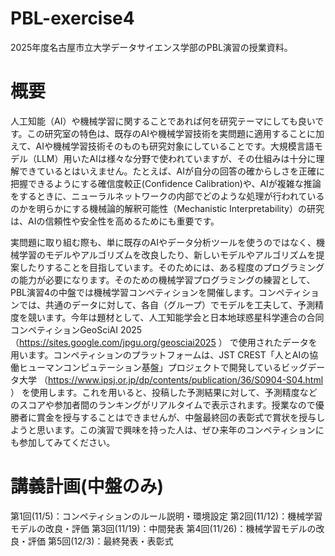 # PBL-exercise4
2025年度名古屋市立大学データサイエンス学部のPBL演習の授業資料。

# 概要
人工知能（AI）や機械学習に関することであれば何を研究テーマにしても良いです。この研究室の特色は、既存のAIや機械学習技術を実問題に適用することに加えて、AIや機械学習技術そのものも研究対象にしていることです。大規模言語モデル（LLM）用いたAIは様々な分野で使われていますが、その仕組みは十分に理解できているとはいえません。たとえば、AIが自分の回答の確からしさを正確に把握できるようにする確信度較正(Confidence Calibration)や、AIが複雑な推論をするときに、ニューラルネットワークの内部でどのような処理が行われているのかを明らかにする機械論的解釈可能性（Mechanistic Interpretability）の研究は、AIの信頼性や安全性を高めるためにも重要です。

実問題に取り組む際も、単に既存のAIやデータ分析ツールを使うのではなく、機械学習のモデルやアルゴリズムを改良したり、新しいモデルやアルゴリズムを提案したりすることを目指しています。そのためには、ある程度のプログラミングの能力が必要になります。そのための機械学習プログラミングの練習として、PBL演習4の中盤では機械学習コンペティションを開催します。コンペティションでは、共通のデータに対して、各自（グループ）でモデルを工夫して、予測精度を競います。今年は題材として、人工知能学会と日本地球惑星科学連合の合同コンペティションGeoSciAI 2025 （https://sites.google.com/jpgu.org/geosciai2025 ） で使用されたデータを用います。コンペティションのプラットフォームは、JST CREST「人とAIの協働ヒューマンコンピュテーション基盤」プロジェクトで開発しているビッグデータ大学 （https://www.ipsj.or.jp/dp/contents/publication/36/S0904-S04.html ） を使用します。これを用いると、投稿した予測結果に対して、予測精度などのスコアや参加者間のランキングがリアルタイムで表示されます。授業なので優勝者に賞金を授与することはできませんが、中盤最終回の表彰式で賞状を授与しようと思います。この演習で興味を持った人は、ぜひ来年のコンペティションにも参加してみてください。

# 講義計画(中盤のみ)
  第1回(11/5)：コンペティションのルール説明・環境設定
  第2回(11/12)：機械学習モデルの改良・評価
  第3回(11/19)：中間発表
  第4回(11/26)：機械学習モデルの改良・評価
  第5回(12/3)：最終発表・表彰式
